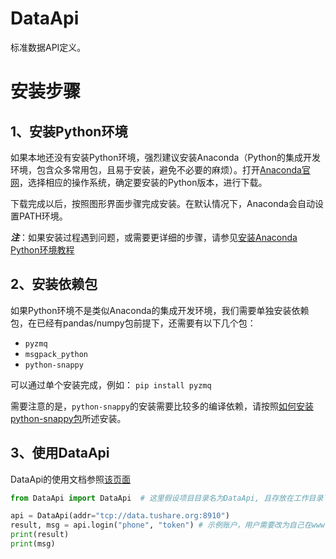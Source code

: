 # DataApi

标准数据API定义。

# 安装步骤

## 1、安装Python环境

如果本地还没有安装Python环境，强烈建议安装Anaconda（Python的集成开发环境，包含众多常用包，且易于安装，避免不必要的麻烦）。打开[Anaconda官网](http://www.continuum.io/downloads)，选择相应的操作系统，确定要安装的Python版本，进行下载。

下载完成以后，按照图形界面步骤完成安装。在默认情况下，Anaconda会自动设置PATH环境。

***注***：如果安装过程遇到问题，或需要更详细的步骤，请参见[安装Anaconda Python环境教程](https://github.com/quantOS-org/JAQS/blob/master/doc/install.md#1安装python环境)

## 2、安装依赖包

如果Python环境不是类似Anaconda的集成开发环境，我们需要单独安装依赖包，在已经有pandas/numpy包前提下，还需要有以下几个包：
- `pyzmq`
- `msgpack_python`
- `python-snappy`

可以通过单个安装完成，例如： `pip install pyzmq`

需要注意的是，`python-snappy`的安装需要比较多的编译依赖，请按照[如何安装python-snappy包](https://github.com/quantOS-org/JAQS/blob/master/doc/install.md#如何安装python-snappy包)所述安装。


## 3、使用DataApi

DataApi的使用文档参照[该页面](https://github.com/quantOS-org/DataCore/blob/master/doc/api_ref.md)

```python
from DataApi import DataApi  # 这里假设项目目录名为DataApi, 且存放在工作目录下

api = DataApi(addr="tcp://data.tushare.org:8910")
result, msg = api.login("phone", "token") # 示例账户，用户需要改为自己在www.quantos.org上注册的账户
print(result)
print(msg)
```

